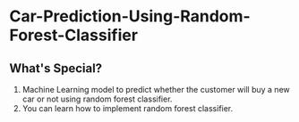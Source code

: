 # Car-Prediction-Using-Random-Forest-Classifier
## What's Special?
  1. Machine Learning model to predict whether the customer will buy a new car or not using random forest classifier.
  2. You can learn how to implement random forest classifier.
